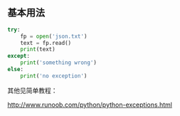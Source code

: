 ## 基本用法

```py
try:
    fp = open('json.txt')
    text = fp.read()
    print(text)
except:
    print('something wrong')
else:
    print('no exception')
```

其他见简单教程：

http://www.runoob.com/python/python-exceptions.html